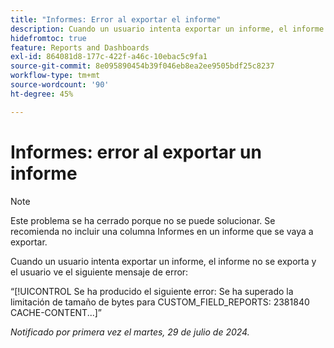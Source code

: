 ```yaml
---
title: "Informes: Error al exportar el informe"
description: Cuando un usuario intenta exportar un informe, el informe no se exporta y el usuario ve un error.
hidefromtoc: true
feature: Reports and Dashboards
exl-id: 864081d8-177c-422f-a46c-10ebac5c9fa1
source-git-commit: 8e095890454b39f046eb8ea2ee9505bdf25c8237
workflow-type: tm+mt
source-wordcount: '90'
ht-degree: 45%

---
```


# Informes: error al exportar un informe

>[!NOTE]
>
>Este problema se ha cerrado porque no se puede solucionar. Se recomienda no incluir una columna Informes en un informe que se vaya a exportar.

Cuando un usuario intenta exportar un informe, el informe no se exporta y el usuario ve el siguiente mensaje de error:

“[!UICONTROL Se ha producido el siguiente error: Se ha superado la limitación de tamaño de bytes para CUSTOM_FIELD_REPORTS: 2381840 CACHE-CONTENT...]”

_Notificado por primera vez el martes, 29 de julio de 2024._
